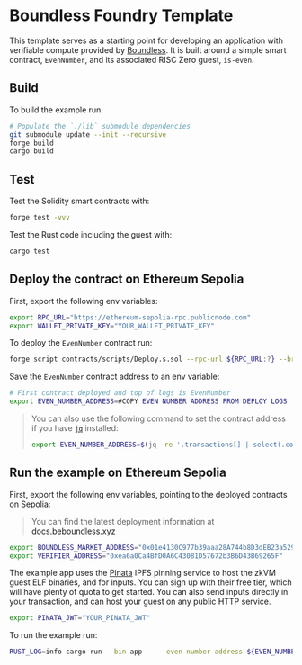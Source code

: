 # Boundless Foundry Template

This template serves as a starting point for developing an application with verifiable compute provided by [Boundless][boundless-homepage].
It is built around a simple smart contract, `EvenNumber`, and its associated RISC Zero guest, `is-even`.

## Build

To build the example run:

```bash
# Populate the `./lib` submodule dependencies
git submodule update --init --recursive
forge build
cargo build
```

## Test

Test the Solidity smart contracts with:

```bash
forge test -vvv
```

Test the Rust code including the guest with:

```bash
cargo test
```

## Deploy the contract on Ethereum Sepolia

First, export the following env variables:

```bash
export RPC_URL="https://ethereum-sepolia-rpc.publicnode.com"
export WALLET_PRIVATE_KEY="YOUR_WALLET_PRIVATE_KEY"
```

To deploy the `EvenNumber` contract run:

```bash
forge script contracts/scripts/Deploy.s.sol --rpc-url ${RPC_URL:?} --broadcast -vv
```

Save the `EvenNumber` contract address to an env variable:

<!-- TODO: Update me -->
```bash
# First contract deployed and top of logs is EvenNumber
export EVEN_NUMBER_ADDRESS=#COPY EVEN NUMBER ADDRESS FROM DEPLOY LOGS
```

> You can also use the following command to set the contract address if you have [`jq`][jq] installed:
>
> ```bash
> export EVEN_NUMBER_ADDRESS=$(jq -re '.transactions[] | select(.contractName == "EvenNumber") | .contractAddress' ./broadcast/Deploy.s.sol/11155111/run-latest.json)
> ```

## Run the example on Ethereum Sepolia

First, export the following env variables, pointing to the deployed contracts on Sepolia:

> You can find the latest deployment information at [docs.beboundless.xyz](https://docs.beboundless.xyz/)

```bash
export BOUNDLESS_MARKET_ADDRESS="0x01e4130C977b39aaa28A744b8D3dEB23a5297654"
export VERIFIER_ADDRESS="0xea6a0Ca4BfD0A6C43081D57672b3B6D43B69265F"
```

The example app uses the [Pinata](https://pinata.cloud/) IPFS pinning service to host the zkVM guest ELF binaries, and for inputs.
You can sign up with their free tier, which will have plenty of quota to get started.
You can also send inputs directly in your transaction, and can host your guest on any public HTTP service.

```bash
export PINATA_JWT="YOUR_PINATA_JWT"
```

To run the example run:

```bash
RUST_LOG=info cargo run --bin app -- --even-number-address ${EVEN_NUMBER_ADDRESS:?} --number 4
```

[jq]: https://jqlang.github.io/jq/
[boundless-homepage]: https://beboundless.xyz
